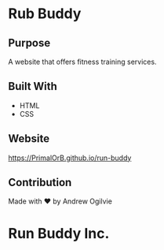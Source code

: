 # Rub Buddy

## Purpose
A website that offers fitness training services.

## Built With
* HTML
* CSS

## Website
https://PrimalOrB.github.io/run-buddy

## Contribution
Made with ❤️ by Andrew Ogilvie

# Run Buddy Inc.
